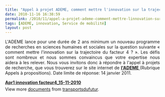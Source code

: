 ```yaml
---
title: "Appel à projet ADEME, comment mettre l'innovation sur la trajectoire du facteur 4 ?"
date: 2010-11-16 16:38:59
permalink: /2010/11/appel-a-projet-ademe-comment-mettre-linnovation-sur-la-trajectoire-du-facteur-4.html
tags: [ADEME, innovation, Service de mobilité]
layout: post
---
```


<p style="text-align: justify">L'ADEME lance pour une durée de 2 ans minimum un nouveau programme de recherches en sciences humaines et sociales sur la question suivante « comment mettre l'innovation sur la trajectoire du facteur 4 ? ». Les défis sont nombreux et nous sommes convaincus que votre expertise nous aidera à les relever. Nous vous invitons donc à répondre à l'appel à projets de recherche, que vous trouverez sur le site internet de <strong><a href="http://www.ademe.fr" target="_blank">l'ADEME </a></strong>(Rubrique Appels à propositions). Date limite de réponse: 14 janvier 2011. </p>  <!--more-->   <div id="__ss_5798572" style="width: 477px"><strong style="margin: 12px 0 4px"><a href="http://www.slideshare.net/transportsdufutur/apr1-innovation-facteur415112010" title="Apr1 innovation facteur4_15-11-2010">Apr1 innovation facteur4_15-11-2010</a></strong>        <div style="padding: 5px 0 12px">View more <a href="http://www.slideshare.net/">documents</a> from <a href="http://www.slideshare.net/transportsdufutur">transportsdufutur</a>.</div> </div>
